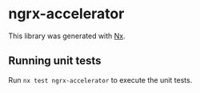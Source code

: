 # ngrx-accelerator

This library was generated with [Nx](https://nx.dev).

## Running unit tests

Run `nx test ngrx-accelerator` to execute the unit tests.
